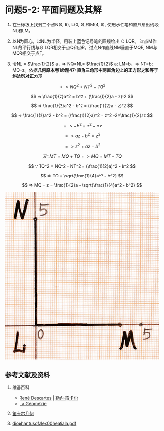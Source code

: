 # 问题5-2: 平面问题及其解

1. 在坐标板上找到三个点N(0, 5), L(0, 0),和M(4, 0), 使用水性笔和直尺绘出线段NL和LM。

2. 以N为圆心，以NL为半径，用装上蓝色记号笔的圆规绘出 ⊙ LQR。
过点M作NL的平行线与⊙ LQR相交于点Q和点R。过点N作直线NM垂直于MQR, NM与MQR相交于点T。

3. 令NL = $\frac{1}{2}$ a，=> NQ=NL= $\frac{1}{2}$ a; LM=b，=> NT=b; MQ=z。依据**几何原本卷1命题47: 直角三角形中两直角边上的正方形之和等于斜边所对正方形**

$$ => NQ^2 = NT^2 + TQ^2 $$

$$ => \frac{1}{2}a^2 = b^2 + (\frac{1}{2}a - z)^2 $$

$$ => \frac{1}{2}a^2 - b^2 = (\frac{1}{2}a - z)^2 $$

$$ => \frac{1}{2}a^2 - b^2 = (\frac{1}{2}a)^2 + z^2 -2×\frac{1}{2}az $$

$$ => - b^2 = z^2 - az $$

$$ => az - b^2 = z^2  $$

$$ => z^2 = az - b^2  $$

$$ 又 ∵ MT = MQ + TQ => MQ = MT - TQ $$

$$ ∵ TQ^2 = NQ^2 - NT^2 = (\frac{1}{2}a)^2 - b^2 $$

$$ => TQ = \sqrt{\frac{1}{4}a^2 - b^2} $$

$$ => MQ = z = \frac{1}{2}a - \sqrt{\frac{1}{4}a^2 - b^2} $$

![](/images/函数和极限/笛卡尔的《几何》中典型的推演实验/章1/问题5-2/1a1.jpg)

## 参考文献及资料

1. 维基百科
	- [René Descartes](https://en.wikipedia.org/wiki/Ren%C3%A9_Descartes) | [勒内·笛卡尔](https://zh.wikipedia.org/wiki/勒内·笛卡尔) 
	- [La Géométrie](https://en.wikipedia.org/wiki/La_Géométrie)

2. [笛卡尔几何](https://chuangshi.qq.com/read/47785968/4) 
3. [diophantusofalex00heatiala.pdf](https://archive.org/download/diophantusofalex00heatiala/diophantusofalex00heatiala.pdf) 



